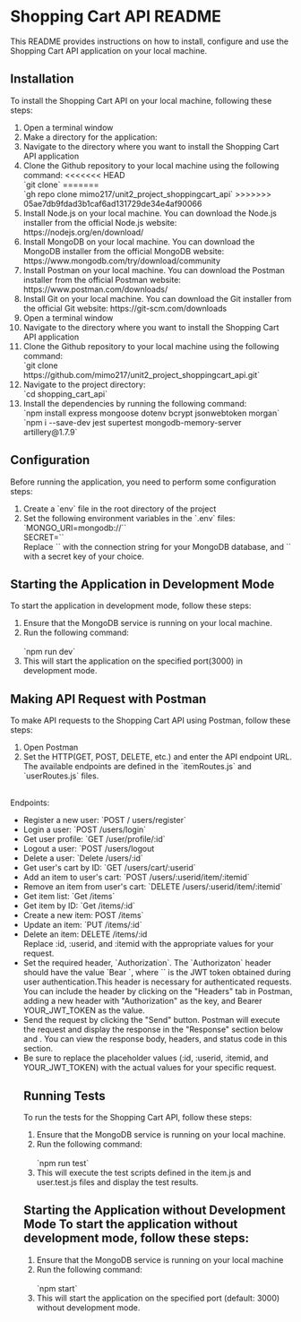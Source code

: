 <h1> Shopping Cart API README </h1>
This README provides instructions on how to install, configure and use the Shopping Cart API application on your local machine.

<h2>Installation</h2>
To install the Shopping Cart API on your local machine, following these steps:
<ol>
    <li>Open a terminal window</li>
    <li>Make a directory for the application:</li>
    <li>Navigate to the directory where you want to install the Shopping Cart API application</li>
    <li>Clone the Github repository to your local machine using the following command:
<<<<<<< HEAD
    <br> `git clone`
=======
    <br> `gh repo clone mimo217/unit2_project_shoppingcart_api`
>>>>>>> 05ae7db9fdad3b1caf6ad131729de34e4af90066
    <li>Install Node.js on your local machine. You can download the Node.js installer from the official Node.js website: https://nodejs.org/en/download/</li>
    <li>Install MongoDB on your local machine. You can download the MongoDB installer from the official MongoDB website: https://www.mongodb.com/try/download/community</li>
    <li>Install Postman on your local machine. You can download the Postman installer from the official Postman website: https://www.postman.com/downloads/</li>
    <li>Install Git on your local machine. You can download the Git installer from the official Git website: https://git-scm.com/downloads</li>
    <li>Open a terminal window</li>
    <li>Navigate to the directory where you want to install the Shopping Cart API application</li>

  <li>Clone the Github repository to your local machine using the following command:
  <br> `git clone https://github.com/mimo217/unit2_project_shoppingcart_api.git`
  </li>
  <li>Navigate to the project directory:
  <br>`cd shopping_cart_api`
  </li>
  <li>Install the dependencies by running the following command:
  <br> `npm install express mongoose dotenv bcrypt jsonwebtoken morgan`
  <br> `npm i --save-dev jest supertest mongodb-memory-server artillery@1.7.9`
  </li>
  </ol>
  <h2>Configuration</h2>
  Before running the application, you need to perform some configuration steps:
  <ol>
  <li>Create a `env` file in the root directory of the project
  </li>
  <li>Set the following environment variables in the `.env` files:
  <br>`MONGO_URI=mongodb://`<your_mongodb_connection_string>`
  <br>SECRET=`<your_secret_key>`
  <br>Replace `<your_mongodb_connection_string>` with the connection string for your MongoDB database, and `<your_secret_key>` with a secret key of your choice.
  </li>
  </ol>

  <h2>Starting the Application in Development Mode</h2>
  To start the application in development mode, follow these steps:
  <ol>
  <li>Ensure that the MongoDB service is running on your local machine.</li>
  <li>Run the following command:</li>
  <br>`npm run dev`
  <li>This will start the application on the specified port(3000) in development mode.</li>
  </ol>

  <h2>Making API Request with Postman</h2>
  To make API requests to the Shopping Cart API using Postman, follow these steps:
  <ol>
  <li>Open Postman</li>
  <li>Set the HTTP(GET, POST, DELETE, etc.) and enter the API endpoint URL. The available endpoints are defined in the `itemRoutes.js` and `userRoutes.js` files.</li>
  </ol>
  <br>Endpoints:
  <ul>

  <li>Register a new user: `POST / users/register`</li>
  <li>Login a user: `POST /users/login`</li>
  <li>Get user profile: `GET /user/profile/:id`</li>
  <li>Logout a user: `POST /users/logout</li>
  <li>Delete a user: `Delete /users/:id`</li>
  <li>Get user's cart by ID: `GET /users/cart/:userid`</li>
  <li>Add an item to user's cart: `POST /users/:userid/item/:itemid`</li>
  <li>Remove an item from user's cart: `DELETE /users/:userid/item/:itemid`</li>
  <li>Get item list: `Get /items`</li>
  <li>Get item by ID: `Get /items/:id`</li>
  <li>Create a new item: POST /items`</li>
  <li>Update an item: `PUT /items/:id`</li>
  <li>Delete an item: DELETE /items/:id</li>
Replace :id, :userid, and :itemid with the appropriate values for your request.

  <li>Set the required header, `Authorization`. The `Authorizaton` header should have the value `Bear <token>`, where `<token>` is the JWT token obtained during user authentication.This header is necessary for authenticated requests. You can include the header by clicking on the "Headers" tab in Postman, adding a new header with "Authorization" as the key, and Bearer YOUR_JWT_TOKEN as the value. </li>
  <li>Send the request by clicking the "Send" button. Postman will execute the request and display the response in the "Response" section below and . You can view the response body, headers, and status code in this section.</li>

  <li>Be sure to replace the placeholder values (:id, :userid, :itemid, and YOUR_JWT_TOKEN) with the actual values for your specific request.</li>

  <h2>Running Tests</h2>
  To run the tests for the Shopping Cart API, follow these steps:
  <ol>
  <li> Ensure that the MongoDB service is running on your local machine.</li>
  <li> Run the following command:</li>
  <br> `npm run test`
  <li>This will execute the test scripts defined in the item.js and user.test.js files and display the test results.</li>
 </ol>

<h2>Starting the Application without Development Mode
To start the application without development mode, follow these steps:</h2>
<ol>
<li>Ensure that the MongoDB service is running on your local machine</li>
<li>Run the following command:</li>
<br> `npm start`
<li>This will start the application on the specified port (default: 3000) without development mode.
</ol>
